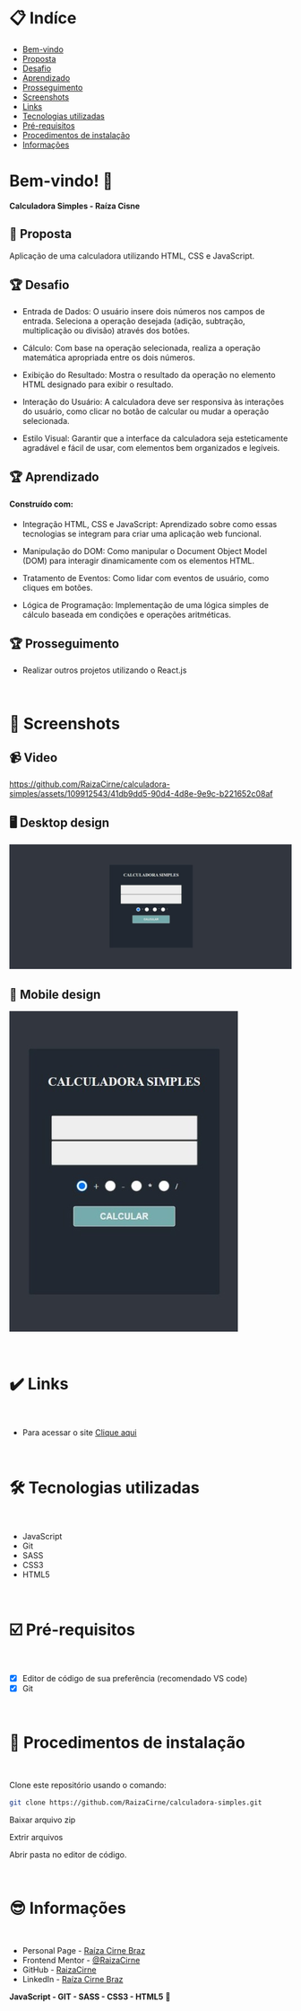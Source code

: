 # 📋 Indíce

- [Bem-vindo](#id01)
- [Proposta](#id02)
- [Desafio](#id03)
- [Aprendizado](#id04)
- [Prosseguimento](id05)
- [Screenshots](#id06)
- [Links](#id07)
- [Tecnologias utilizadas](#id08)
- [Pré-requisitos](#id09)
- [Procedimentos de instalação](#id010)
- [Informações](#id011)

# Bem-vindo! 👋 <a name="id01"></a>

**Calculadora Simples - Raíza Cisne**
<br />

## 🚀 Proposta <a name="id02"></a>

Aplicação de uma calculadora utilizando HTML, CSS e JavaScript.
<br />

## :trophy: Desafio <a name="#id03"></a>

- Entrada de Dados: O usuário insere dois números nos campos de entrada. Seleciona a operação desejada (adição, subtração, multiplicação ou divisão) através dos botões.

- Cálculo:
  Com base na operação selecionada, realiza a operação matemática apropriada entre os dois números.

- Exibição do Resultado: Mostra o resultado da operação no elemento HTML designado para exibir o resultado.

- Interação do Usuário: A calculadora deve ser responsiva às interações do usuário, como clicar no botão de calcular ou mudar a operação selecionada.

- Estilo Visual: Garantir que a interface da calculadora seja esteticamente agradável e fácil de usar, com elementos bem organizados e legíveis.

## :trophy: Aprendizado <a name="#id04"></a>

#### Construído com:

- Integração HTML, CSS e JavaScript: Aprendizado sobre como essas tecnologias se integram para criar uma aplicação web funcional.

- Manipulação do DOM: Como manipular o Document Object Model (DOM) para interagir dinamicamente com os elementos HTML.

- Tratamento de Eventos: Como lidar com eventos de usuário, como cliques em botões.

- Lógica de Programação: Implementação de uma lógica simples de cálculo baseada em condições e operações aritméticas.

## :trophy: Prosseguimento <a name="id05"></a>

- Realizar outros projetos utilizando o React.js

<br />

# :camera_flash: Screenshots <a name="id06"></a>

## :video_camera: Video

https://github.com/RaizaCirne/calculadora-simples/assets/109912543/41db9dd5-90d4-4d8e-9e9c-b221652c08af

## :desktop_computer: Desktop design

![Design preview desktop](./assets/images/desktop.jpeg)

## :iphone: Mobile design

![Design preview desktop](./assets/images/mobile.jpeg)

<br />

# :heavy_check_mark: Links <a name="id07"></a>

<br />

- Para acessar o site [Clique aqui](https://65fde5293ad3b65b582b935f--majestic-flan-06a904.netlify.app/)

<br />

# 🛠 Tecnologias utilizadas <a name="id08"></a>

<br />

- JavaScript
- Git
- SASS
- CSS3
- HTML5

<br />

# ☑️ Pré-requisitos <a name="id09"></a>

<br />

- [x] Editor de código de sua preferência (recomendado VS code)
- [x] Git

<br />

# 📝 Procedimentos de instalação <a name="id010"></a>

<br />

Clone este repositório usando o comando:

```bash
git clone https://github.com/RaizaCirne/calculadora-simples.git
```

Baixar arquivo zip

Extrir arquivos

Abrir pasta no editor de código.

<br />

# :sunglasses: Informações <a name="id011"></a>

<br />

- Personal Page - [Raíza Cirne Braz](https://65fde5293ad3b65b582b935f--majestic-flan-06a904.netlify.app/)
- Frontend Mentor - [@RaizaCirne](https://www.frontendmentor.io/profile/RaizaCirne)
- GitHub - [RaizaCirne](https://github.com/RaizaCirne)
- LinkedIn - [Raíza Cirne Braz](https://www.linkedin.com/in/ra%C3%ADzacirne/)

**JavaScript - GIT - SASS - CSS3 - HTML5** 🚀
